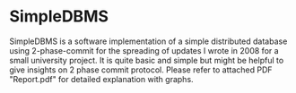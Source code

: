 # SimpleDBMS
SimpleDBMS is a software implementation of a simple distributed database
using 2-phase-commit for the spreading of updates I wrote in 2008 for a
small university project.
It is quite basic and simple but might be helpful to give insights on
2 phase commit protocol.
Please refer to attached PDF "Report.pdf" for detailed explanation with
graphs.